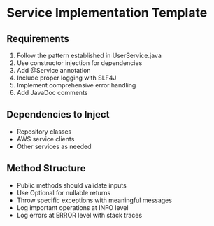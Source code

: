 # Service Implementation Template

## Requirements
1. Follow the pattern established in UserService.java
2. Use constructor injection for dependencies
3. Add @Service annotation
4. Include proper logging with SLF4J
5. Implement comprehensive error handling
6. Add JavaDoc comments

## Dependencies to Inject
- Repository classes
- AWS service clients
- Other services as needed

## Method Structure
- Public methods should validate inputs
- Use Optional for nullable returns
- Throw specific exceptions with meaningful messages
- Log important operations at INFO level
- Log errors at ERROR level with stack traces
